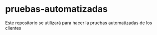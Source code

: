 # pruebas-automatizadas
Este repositorio se utilizará para hacer la pruebas automatizadas de los clientes
